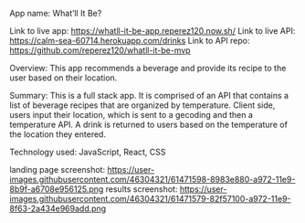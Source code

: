 App name: What’ll It Be? 

Link to live app: https://whatll-it-be-app.reperez120.now.sh/
Link to live API: https://calm-sea-60714.herokuapp.com/drinks
Link to API repo: https://github.com/reperez120/whatll-it-be-mvp


Overview: This app recommends a beverage and provide its recipe to the user based on their location.

Summary: This is a full stack app. It is comprised of an API that contains a list of beverage recipes that are organized by temperature. Client side, users input their location, which is sent to a gecoding and then a temperature API. A drink is returned to users based on the temperature of the location they entered.

Technology used: JavaScript, React, CSS

landing page screenshot: https://user-images.githubusercontent.com/46304321/61471598-8983e880-a972-11e9-8b9f-a6708e956125.png
results screenshot: https://user-images.githubusercontent.com/46304321/61471579-82f57100-a972-11e9-8f63-2a434e969add.png


